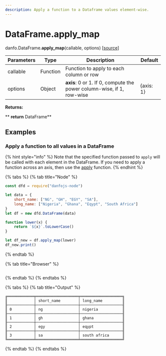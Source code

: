 ```yaml
---
description: Apply a function to a Dataframe values element-wise.
---
```


# DataFrame.apply_map

danfo.DataFrame.**apply_map**(callable, options) \[[source](https://github.com/opensource9ja/danfojs/blob/3398c2f540c16ac95599a05b6f2db4eff8a258c9/danfojs/src/core/frame.js#L1566)]

| Parameters | Type     | Description                                                           | Default   |
| ---------- | -------- | --------------------------------------------------------------------- | --------- |
| callable   | Function | Function to apply to each column or row                               |           |
| options    | Object   | **axis**: 0 or 1. If 0, compute the power column-wise, if 1, row-wise | {axis: 1} |

**Returns:**

**       **return** DataFrame**

## **Examples**

### Apply a  function to all values in a DataFrame

{% hint style="info" %}
Note that the specified function passed to `apply` will be called with each element in the DataFrame. If you need to apply a function across an axis, then use the [apply](danfo.dataframe.apply.md) function. 
{% endhint %}

{% tabs %}
{% tab title="Node" %}
```javascript
const dfd = require("danfojs-node")

let data = {
    short_name: ["NG", "GH", "EGY", "SA"],
    long_name: ["Nigeria", "Ghana", "Eqypt", "South Africa"]
}
let df = new dfd.DataFrame(data)

function lower(x) {
    return `${x}`.toLowerCase()
}

let df_new = df.apply_map(lower)
df_new.print()
```
{% endtab %}

{% tab title="Browser" %}
```
```
{% endtab %}
{% endtabs %}

{% tabs %}
{% tab title="Output" %}
```
╔════════════╤═══════════════════╤═══════════════════╗
║            │ short_name        │ long_name         ║
╟────────────┼───────────────────┼───────────────────╢
║ 0          │ ng                │ nigeria           ║
╟────────────┼───────────────────┼───────────────────╢
║ 1          │ gh                │ ghana             ║
╟────────────┼───────────────────┼───────────────────╢
║ 2          │ egy               │ eqypt             ║
╟────────────┼───────────────────┼───────────────────╢
║ 3          │ sa                │ south africa      ║
╚════════════╧═══════════════════╧═══════════════════╝
```
{% endtab %}
{% endtabs %}
